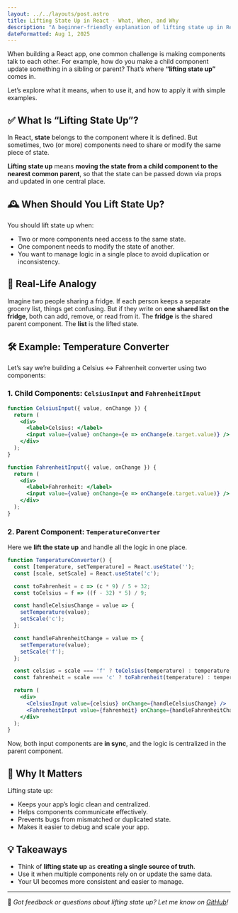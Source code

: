 ```yaml
---
layout: ../../layouts/post.astro
title: Lifting State Up in React - What, When, and Why
description: "A beginner-friendly explanation of lifting state up in React — how and why to do it with examples."
dateFormatted: Aug 1, 2025
---
```



When building a React app, one common challenge is making components talk to each other. For example, how do you make a child component update something in a sibling or parent? That’s where **“lifting state up”** comes in.

Let’s explore what it means, when to use it, and how to apply it with simple examples.

## ✅ What Is “Lifting State Up”?

In React, **state** belongs to the component where it is defined. But sometimes, two (or more) components need to share or modify the same piece of state.

**Lifting state up** means **moving the state from a child component to the nearest common parent**, so that the state can be passed down via props and updated in one central place.

## 🕰️ When Should You Lift State Up?

You should lift state up when:
- Two or more components need access to the same state.
- One component needs to modify the state of another.
- You want to manage logic in a single place to avoid duplication or inconsistency.

## 🧩 Real-Life Analogy

Imagine two people sharing a fridge. If each person keeps a separate grocery list, things get confusing. But if they write on **one shared list on the fridge**, both can add, remove, or read from it. The **fridge** is the shared parent component. The **list** is the lifted state.

## 🛠️ Example: Temperature Converter

Let’s say we’re building a Celsius ↔ Fahrenheit converter using two components:

### 1. Child Components: `CelsiusInput` and `FahrenheitInput`

```jsx
function CelsiusInput({ value, onChange }) {
  return (
    <div>
      <label>Celsius: </label>
      <input value={value} onChange={e => onChange(e.target.value)} />
    </div>
  );
}

function FahrenheitInput({ value, onChange }) {
  return (
    <div>
      <label>Fahrenheit: </label>
      <input value={value} onChange={e => onChange(e.target.value)} />
    </div>
  );
}
```

### 2. Parent Component: `TemperatureConverter`

Here we **lift the state up** and handle all the logic in one place.

```jsx
function TemperatureConverter() {
  const [temperature, setTemperature] = React.useState('');
  const [scale, setScale] = React.useState('c');

  const toFahrenheit = c => (c * 9) / 5 + 32;
  const toCelsius = f => ((f - 32) * 5) / 9;

  const handleCelsiusChange = value => {
    setTemperature(value);
    setScale('c');
  };

  const handleFahrenheitChange = value => {
    setTemperature(value);
    setScale('f');
  };

  const celsius = scale === 'f' ? toCelsius(temperature) : temperature;
  const fahrenheit = scale === 'c' ? toFahrenheit(temperature) : temperature;

  return (
    <div>
      <CelsiusInput value={celsius} onChange={handleCelsiusChange} />
      <FahrenheitInput value={fahrenheit} onChange={handleFahrenheitChange} />
    </div>
  );
}
```

Now, both input components are **in sync**, and the logic is centralized in the parent component.

## 🎯 Why It Matters

Lifting state up:
- Keeps your app’s logic clean and centralized.
- Helps components communicate effectively.
- Prevents bugs from mismatched or duplicated state.
- Makes it easier to debug and scale your app.

## 💡 Takeaways

- Think of **lifting state up** as **creating a single source of truth**.
- Use it when multiple components rely on or update the same data.
- Your UI becomes more consistent and easier to manage.

---

💬 *Got feedback or questions about lifting state up? Let me know on [GitHub](https://github.com)!*
